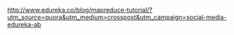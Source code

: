 http://www.edureka.co/blog/mapreduce-tutorial/?utm_source=quora&utm_medium=crosspost&utm_campaign=social-media-edureka-ab
